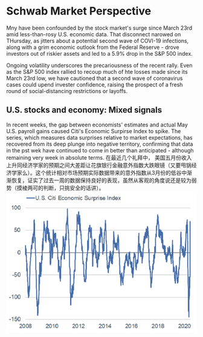 # Schwab Market Perspective
Mny have been confounded by the stock market's surge since March 23rd amid less-than-rosy U.S. economic data. That disconnect narowed on THursday, as jitters about a potential second wave of COVI-19 infections, along with a grim economic outlook from the Federal Reserve - drove investors out of riskier assets and led to a 5.9% drop in the S&P 500 index.

Ongoing volatility underscores the precariousness of the recent rally. Even as the S&P 500 index rallied to recoup much of hte losses made since its March 23rd low, we have cautioned that a second wave of coronavirus cases could upend invester confidence, raising the prospect of a fresh round of social-distancing restrictions or layoffs.

## U.S. stocks and economy: Mixed signals
In recent weeks, the gap between economists' estimates and actual May U.S. payroll gains caused Citi's Economic Surpirse Index to spike. The series, which measures data surprises relative to market expectations, has recovered from its deep plunge into negative territory, confirming that data in the pst wek have continued to come in better than anticipated - although remaining very week in absolute terms.
在最近几个礼拜中， 美国五月份收入上升同经济学家的预期之间大差距让花旗银行金融意外指数大跌眼镜（又要甩锅经济学家么）。这个统计相对市场预期实际数据带来的意外指数从3月份的低谷中渐渐恢复，证实了过去一周的数据保持良好的表现，虽然从客观的角度说还是较为弱势（摸棱两可的判断，只挑安全的话讲）。
![The Citi Economic Surprise Index rose sharply recently 花旗经济意外指数近期大幅上升](Citi.png)
